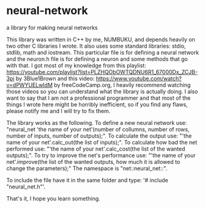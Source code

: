 # neural-network
a library for making neural networks

This library was written in C++ by me, NUMBUKU, and depends heavily on two other C libraries I wrote.
It also uses some standard libraries: stdio, stdlib, math and iostream. This particular
file is for defining a neural network and the neuron.h file is for defining a neuron and some methods
that go with that. I got most of my knowledge from this playlist: 
https://youtube.com/playlist?list=PLZHQObOWTQDNU6R1_67000Dx_ZCJB-3pi by 3Blue1Brown and this video: 
https://www.youtube.com/watch?v=dPWYUELwIdM by freeCodeCamp.org, I heavily recommend watching those videos
so you can understand what the library is actually doing. I also want to say that I am not a professional
programmer and that most of the things I wrote here might be horribly inefficient, so if you find any
flaws, please notify me and I will try to fix them.

The library works as the following. To define a new neural network use: 
"neural_net 'the name of your net'(number of collumns, number of rows, number of inputs, number of outputs);".
To calculate the output use: "'the name of your net'.calc_out(the list of inputs);". To calculate how bad
the net performed use: "'the name of your net'.calc_cost(the list of the wanted outputs);". To try to 
improve the net's performance use: 
"'the name of your net'.improve(the list of the wanted outputs, how much it is allowed to change the parameters);"
The namespace is "net::neural_net::".

To include the file have it in the same folder and type: '# include "neural_net.h"'.

That's it, I hope you learn something.
